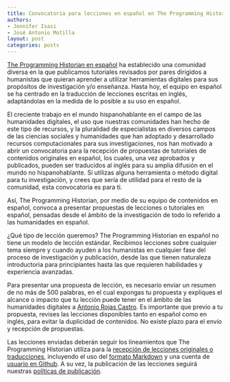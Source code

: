 ```yaml
---
title: Convocatoria para lecciones en español en The Programming Historian
authors:
- Jennifer Isasi 
- José Antonio Motilla
layout: post
categories: posts
---
```


[The Programming Historian en español](https://programminghistorian.org/es/) ha establecido una comunidad diversa en la que publicamos tutoriales revisados por pares dirigidos a humanistas que quieran aprender a utilizar herramientas digitales para sus propósitos de investigación y/o enseñanza. Hasta hoy, el equipo en español se ha centrado en la traducción de lecciones escritas en inglés, adaptándolas en la medida de lo posible a su uso en español.

El creciente trabajo en el mundo hispanohablante en el campo de las humanidades digitales, el uso que nuestras comunidades han hecho de este tipo de recursos, y la pluralidad de especialistas en diversos campos de las ciencias sociales y humanidades que han adoptado y desarrollado recursos computacionales para sus investigaciones, nos han motivado a abrir un convocatoria para la recepción de propuestas de tutoriales de contenidos originales en español, los cuales, una vez aprobados y publicados, pueden ser traducidos al inglés para su amplia difusión en el mundo no hispanohablante. Si utilizas alguna herramienta o método digital para tu investigación, y crees que sería de utilidad para el resto de la comunidad, esta convocatoria es para ti.

Así, The Programming Historian, por medio de su equipo de contenidos en español, convoca a presentar propuestas de lecciones o tutoriales en español, pensadas desde el ámbito de la investigación de todo lo referido a las humanidades en español.

¿Qué tipo de lección queremos? The Programming Historian en español no tiene un modelo de lección estándar. Recibimos lecciones sobre cualquier tema siempre y cuando ayuden a los humanistas en cualquier fase del proceso de investigación y publicación, desde las que tienen naturaleza introductoria para principiantes hasta las que requieren habilidades y experiencia avanzadas.

Para presentar una propuesta de lección, es necesario enviar un resumen de no más de 500 palabras, en el cual expongas tu propuesta y expliques el alcance o impacto que tu lección puede tener en el ámbito de las humanidades digitales a [Antonio Rojas Castro](mailto:rojas.castro.antonio@gmail.com). Es importante que previo a tu propuesta, revises las lecciones disponibles tanto en español como en inglés, para evitar la duplicidad de contenidos. No existe plazo para el envío y recepción de propuestas.

Las lecciones enviadas deberán seguir los lineamientos que The Programming Historian utiliza para la [recepción de lecciones originales o traducciones](https://programminghistorian.org/es/guia-para-autores), incluyendo el uso del [formato Markdown](https://programminghistorian.org/es/guia-para-autores#escribir-y-dar-formato) y una cuenta de [usuario en Github](https://programminghistorian.org/es/guia-para-autores#enviar-una-traducción-o-una-lección-nueva). A su vez, la publicación de las lecciones seguirá nuestras [políticas de publicación](https://programminghistorian.org/es/acerca-de).
